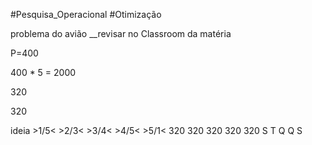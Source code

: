 #Pesquisa_Operacional #Otimização

problema do avião __revisar no Classroom da matéria

P=400

400 * 5 = 2000

320

320

 
ideia >1/5<   >2/3<   >3/4<   >4/5<  >5/1<
	  320       320       320       320     320
	S T Q Q S 